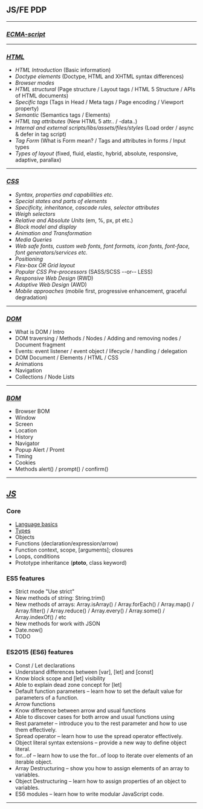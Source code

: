 ## JS/FE PDP

---

### _[ECMA-script](./ECMA-script.md)_

---

### _[HTML](./html.md)_

- _HTML Introduction_ (Basic information)
- _Doctype elements_ (Doctype, HTML and XHTML syntax differences)
- _Browser modes_
- _HTML structural_ (Page structure / Layout tags / HTML 5 Structure / APIs of HTML documents)
- _Specific tags_ (Tags in Head / Meta tags / Page encoding / Viewport property)
- _Semantic_ (Semantics tags / Elements)
- _HTML tag attributes_ (New HTML 5 attr.. / -data..)
- _Internal and external scripts/libs/assets/files/styles_ (Load order / async & defer in tag script)
- _Tag Form_ (What is Form mean? / Tags and attributes in forms / Input types
- _Types of layout_ (fixed, fluid, elastic, hybrid, absolute, responsive, adaptive, parallax)

---

### _[CSS](./css.md)_

- _Syntax, properties and capabilities etc._
- _Special states and parts of elements_
- _Specificity, inheritance, cascade rules, selector attributes_
- _Weigh selectors_
- _Relative and Absolute Units_ (em, %, px, pt etc.)
- _Block model and display_
- _Animation and Transformation_
- _Media Queries_
- _Web safe fonts, custom web fonts, font formats, icon fonts, font-face, font generators/services etc._
- _Positioning_
- _Flex-box OR Grid layout_
- _Popular CSS Pre-processors_ (SASS/SCSS --or-- LESS)
- _Responsive Web Design_ (RWD)
- _Adaptive Web Design_ (AWD)
- _Mobile approaches_ (mobile first, progressive enhancement, graceful degradation)

---

### _[DOM](./dom.md)_

- What is DOM / Intro
- DOM traversing / Methods / Nodes / Adding and removing nodes / Document fragment
- Events: event listener / event object / lifecycle / handling / delegation
- DOM Document / Elements / HTML / CSS
- Animations
- Navigation
- Collections / Node Lists

---

### _[BOM](./bom.md)_

- Browser BOM
- Window
- Screen
- Location
- History
- Navigator
- Popup Alert / Promt
- Timing
- Cookies
- Methods alert() / prompt() / confirm()

---

## _[JS](./js.md)_

### Core

- [Language basics](https://learn.javascript.ru/intro)
- [Types](./DATA_TYPES/README.md)
- Objects
- Functions (declaration/expression/arrow)
- Function context, scope, [arguments]; closures
- Loops, conditions
- Prototype inheritance (**ptoto**, class keyword)

### ES5 features

- Strict mode "Use strict"
- New methods of string: String.trim()
- New methods of arrays: Array.isArray() / Array.forEach() / Array.map() / Array.filter() / Array.reduce() / Array.every() / Array.some() / Array.indexOf() / etc
- New methods for work with JSON
- Date.now()
- TODO

### ES2015 (ES6) features

- Const / Let declarations
- Understand differences between [var], [let] and [const]
- Know block scope and [let] visibility
- Able to explain dead zone concept for [let]
- Default function parameters – learn how to set the default value for parameters of a function.
- Arrow functions
- Know difference between arrow and usual functions
- Able to discover cases for both arrow and usual functions using
- Rest parameter – introduce you to the rest parameter and how to use them effectively.
- Spread operator – learn how to use the spread operator effectively.
- Object literal syntax extensions – provide a new way to define object literal.
- for…of – learn how to use the for...of loop to iterate over elements of an iterable object.
- Array Destructuring – show you how to assign elements of an array to variables.
- Object Destructuring – learn how to assign properties of an object to variables.
- ES6 modules – learn how to write modular JavaScript code.

---
